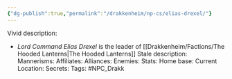 ```yaml
---
{"dg-publish":true,"permalink":"/drakkenheim/np-cs/elias-drexel/"}
---
```


Vivid description: 
- *Lord Command Elias Drexel* is the leader of [[Drakkenheim/Factions/The Hooded Lanterns\|The Hooded Lanterns]]
Stale description: 
Mannerisms: 
Affiliates: 
Alliances: 
Enemies: 
Stats: 
Home base: 
Current Location: 
Secrets: 
Tags: #NPC_Drakk 